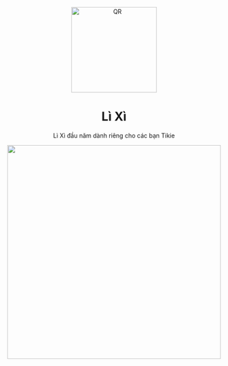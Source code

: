 <div align="center">
  <img src="https://user-images.githubusercontent.com/87349335/157079911-068d0190-e48e-46f6-9a31-668a75d19d9f.png" height="200" alt="QR" />
   <h1>Lì Xì</h1>
   <p>Lì Xì đầu năm dành riêng cho các bạn Tikie</p>
  <img src="https://user-images.githubusercontent.com/87349335/157080939-67149cc1-1b84-4957-80aa-87bb4ff06f06.png" height="500" />
</div>